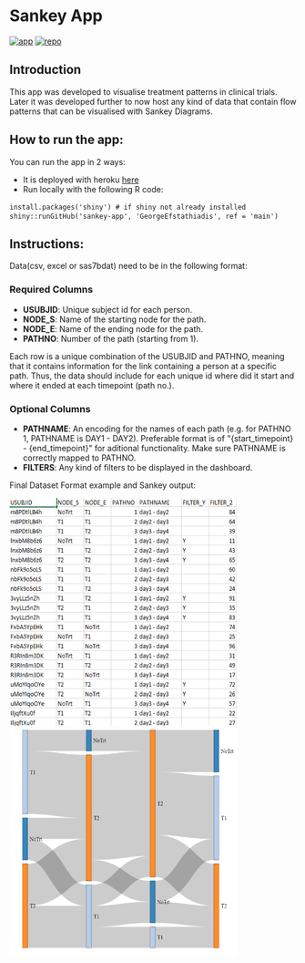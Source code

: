 # Sankey App

  [![app](https://img.shields.io/badge/app-Heroku-yellow?style=flat&labelColor=gray)](https://sankey-treatment-patterns.herokuapp.com/)
  [![repo](https://img.shields.io/badge/repo-GitHub-success?style=flat&labelColor=gray)](https://github.com/GeorgeEfstathiadis/sankey-app)


  ## Introduction

  This app was developed to visualise treatment patterns in clinical trials. Later it was developed further to now host any kind of data that contain flow patterns that
  can be visualised with Sankey Diagrams.
    
  ## How to run the app:
  
  You can run the app in 2 ways:

  * It is deployed with heroku [here](https://sankey-treatment-patterns.herokuapp.com/)
  * Run locally with the following R code:   
  ```
  install.packages('shiny') # if shiny not already installed    
  shiny::runGitHub('sankey-app', 'GeorgeEfstathiadis', ref = 'main')
   ```

  
  ## Instructions:
  
  Data(csv, excel or sas7bdat) need to be in the following format:
  
  ### Required Columns
  
  * **USUBJID**: Unique subject id for each person.
  * **NODE_S**: Name of the starting node for the path.
  * **NODE_E**: Name of the ending node for the path.
  * **PATHNO**:  Number of the path (starting from 1).  
  
  Each row is a unique combination of the USUBJID and PATHNO, meaning that it contains information for the link containing a person at a specific path.
  Thus, the data should include for each unique id where did it start and where it ended at each timepoint (path no.).

  ### Optional Columns

  * **PATHNAME**:  An encoding for the names of each path (e.g. for PATHNO 1, PATHNAME is DAY1 - DAY2). Preferable format is of "{start_timepoint} - {end_timepoint}" for aditional functionality. Make sure PATHNAME is correctly mapped to PATHNO.
  * **FILTERS**: Any kind of filters to be displayed in the dashboard. 
  
  Final Dataset Format example and Sankey output:
    
<p float="left">
  <img src="www/data_example.png" width="400" height='400' />
  <img src="www/output_example.png" width="400" height='400' /> 
</p>
  
